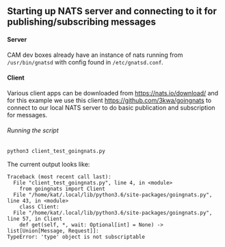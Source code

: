 ## Starting up NATS server and connecting to it for publishing/subscribing messages

#### Server
CAM dev boxes already have an instance of nats running from `/usr/bin/gnatsd` with config
found in `/etc/gnatsd.conf`.

#### Client
Various client apps can be downloaded from https://nats.io/download/ and for this example
we use this client https://github.com/3kwa/goingnats to connect to our local NATS server
to do basic publication and subscription for messages.

###### Running the script
```python
python3 client_test_goingnats.py
```
The current output looks like:
```shell
Traceback (most recent call last):
  File "client_test_goingnats.py", line 4, in <module>
    from goingnats import Client
  File "/home/kat/.local/lib/python3.6/site-packages/goingnats.py", line 43, in <module>
    class Client:
  File "/home/kat/.local/lib/python3.6/site-packages/goingnats.py", line 57, in Client
    def get(self, *, wait: Optional[int] = None) -> list[Union[Message, Request]]:
TypeError: 'type' object is not subscriptable
```

